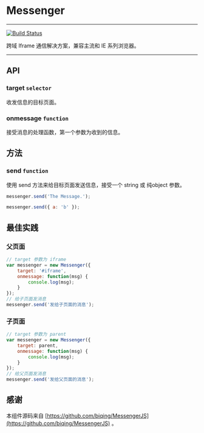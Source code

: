 # Messenger

---

[![Build Status](https://secure.travis-ci.org/aralejs/messenger.png)](https://travis-ci.org/aralejs/messenger)

跨域 Iframe 通信解决方案，兼容主流和 IE 系列浏览器。

---

## API

### target `selector`

收发信息的目标页面。

### onmessage `function`

接受消息的处理函数，第一个参数为收到的信息。

## 方法

### send `function`

使用 send 方法来给目标页面发送信息，接受一个 string 或 纯object 参数。

```js
messenger.send('The Message.');

messenger.send({ a: 'b' });
```

## 最佳实践

### 父页面

```js
// target 参数为 iframe
var messenger = new Messenger({
    target: '#iframe',
    onmessage: function(msg) {
        console.log(msg);
    }
});
// 给子页面发消息
messenger.send('发给子页面的消息');
```

### 子页面

```js
// target 参数为 parent
var messenger = new Messenger({
    target: parent,
    onmessage: function(msg) {
        console.log(msg);
    }
});
// 给父页面发消息
messenger.send('发给父页面的消息');
```

## 感谢

本组件源码来自 [https://github.com/biqing/MessengerJS](https://github.com/biqing/MessengerJS) 。
